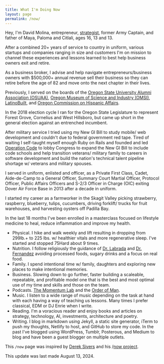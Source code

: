 ```yaml
---
title: What I'm Doing Now
layout: page
permalink: /now/
---
```


Hey, I'm David Molina, entrepreneur, [strategist](https://molinas.consulting/), former Army Captain, and father of Maya, Paloma and Citlali, ages 16, 13 and 13.

After a combined 20+ years of service to country in uniform, various startups and companies ranging in size and customers I'm on mission to channel these experiences and lessons learned to best help business owners exit and retire.

As a business broker, I advise and help navigate entrepreneurs/business owners with $500,000+ annual revenue sell their business so they can retire before the age of 82 and move onto the next chapter in their lives.

Previously, I served on the boards of the [Oregon State University Alumni Association (OSUAA)](https://fororegonstate.org/), [Oregon Museum of Science and Industry (OMSI)](https://omsi.edu), [LatinoBuilt](https://latinobuilt.org/), and [Oregon Commission on Hispanic Affairs](https://www.oregon.gov/oac/ocha/Pages/index.aspx).

In the 2018 election cycle I ran for the Oregon State Legislature to represent Forest Grove, Cornelius and West Hillsboro, but came up short in the general election against an entrenched incumbent.

After military service I tried using my New GI Bill to study mobile/ web development and couldn't due to federal government red tape. Tired of waiting I self-taught myself enough Ruby on Rails and founded and led [Operation Code](https://www.operationcode.org) to lobby Congress to expand the New GI Bill to include code schools and help transition veterans/ military family to careers in software development and build the nation's technical talent pipeline shortage w/ veterans and military spouses.

I served in uniform, enlisted and officer, as a Private First Class, Cadet, Aide-de-Camp to a General Officer, Summary Court Martial Officer, Protocol Officer, Public Affairs Officers and S-2/3 Officer in Charge (OIC) exiting Dover Air Force Base in 2013 after a decade in uniform.

I started my career as a farmworker in the Skagit Valley picking strawberry, raspberry, blueberry, tulips, cucumbers, driving forklift/ trucks for fruit warehouses, and harvesting oysters off Padilla Bay.

In the last 18 months I've been enrolled in a masterclass focused on lifestyle medicine to heal, reduce inflammation and improve my health.
- Physical. I hike and walk weekly and lift resulting in dropping from 299lb.+ to 225 lbs. w/ healthier vitals and more regenerative sleep. I've started and stopped 75Hard about 9 times.
- Nutrition. I follow religiously the guidance of [Dr. Labrada](https://www.facebook.com/DiabetesDrLabradanutr/) and [Dr. Fernandez](https://www.facebook.com/Dr.EduardoFernandez) avoiding processed foods, sugary drinks and a focus on real food.
- Family. I spend intentional time w/ family, daughters and exploring new places to make intentional memories.
- Business. Slowing down to go further, faster building a scaleable, repeatable, and profitable model one that is the best and most optimal use of my time and skills and those on the team.
- Podcasts. [The Momentum Lab](https://www.charfen.com/podcast/) and the [Order of Man](https://www.orderofman.com/).
- Music. I listen to a wide range of music depending on the task at hand with each having a way of teaching us lessons. Many times I prefer classical, EDM or DJ Enrie when I write.
- Reading. I'm a voracious reader and enjoy books and articles on strategy, technology, AI, investments, architecture and poetry.
- Writing. I blog in markdown using Jekyll, a static site generator, iTerm to push my thoughts, Netlify to host, and GitHub to store my code. In the past I've blogged using WordPress, Tumblr, Posterous, and Medium to blog and have been a guest blogger on multiple outlets.

This `/now` page was inspired by [Derek Sivers](https://sivers.org/) and his /[now project](https://sivers.org/nowff).

This update was last made August 13, 2024.
